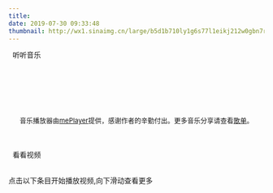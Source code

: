 ```yaml
---
title: 
date: 2019-07-30 09:33:48
thumbnail: http://wx1.sinaimg.cn/large/b5d1b710ly1g6s77l1eikj212w0gbn7r.jpg
---
```

<div class="music-container">
    <div class="music-player">
        <div class="d-title">
                <i class="fa fa-music"></i>&nbsp;&nbsp;听听音乐
        </div>
        <br/>
    </div>
    <div id="musicarea">
        <div class="music"></div>
        <p id="p_message"><span id="music_story_message" class="span_animation"></span></p>
        <br/>
        <ul id="musiclist"></ul>
        <br/>
        <div id="desc"></div>
    </div>
</div>

<link rel="stylesheet" href="/css/meplayer.min.css"/>
<script type="text/javascript" defer src="/js/meplayer.js"></script>
<script type="text/javascript" defer src="/js/music.js"></script>

<br/>
<p style = "text-align:center"><span style="font-size:13px;">音乐播放器由<a href="https://github.com/newraina/mePlayer" target="_blank" rel="noopener">mePlayer</a>提供，感谢作者的辛勤付出。更多音乐分享请查看<a href="https://longer008.github.io/music/">歌单</a>。</span></p>
<link rel="stylesheet" href="/css/DPlayer.min.css"/>
<br/>
<br/>

<div class="video-player">
    <div class="d-title">
            <i class="fa fa-video-camera" ></i>&nbsp;&nbsp;看看视频
    </div>
    <br/>
    <p class="hits">点击以下条目开始播放视频,向下滑动查看更多</p>
    <div id="video-list"></div>
    <br/>
    <div id="dplayer"><br/></div>
</div>
<script src="/js/DPlayer.min.js"></script>
